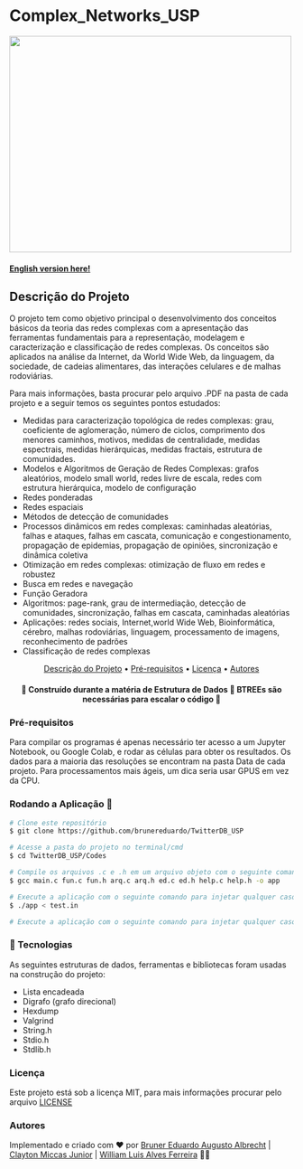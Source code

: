 # Complex_Networks_USP

<img src="https://miro.medium.com/max/1000/0*7c3qs1DT8-4BVOOj.png" width="500" height="383">

#### [English version here!](https://github.com/brunereduardo/Complex_Networks_USP/blob/main/English/README.md)

## Descrição do Projeto
<p> O projeto tem como objetivo principal o desenvolvimento dos conceitos básicos da teoria das redes complexas com a apresentação das ferramentas fundamentais para a representação, modelagem e caracterização e classificação de redes complexas. Os conceitos são aplicados na análise da Internet, da World Wide Web, da linguagem, da sociedade, de cadeias alimentares, das interações celulares e de malhas rodoviárias.</p>

<p>Para mais informações, basta procurar pelo arquivo .PDF na pasta de cada projeto e a seguir temos os seguintes pontos estudados: </p>
 <ul style="list-style-type:disc;">
  <li>Medidas para caracterização topológica de redes complexas: grau, coeficiente de aglomeração, número de ciclos, comprimento dos menores caminhos, motivos, medidas de centralidade, medidas espectrais, medidas hierárquicas, medidas fractais, estrutura de comunidades. </li>
  <li>Modelos e Algoritmos de Geração de Redes Complexas: grafos aleatórios, modelo small world, redes livre de escala, redes com estrutura hierárquica, modelo de configuração </li>
  <li>Redes ponderadas</li>
  <li>Redes espaciais</li>
  <li>Métodos de detecção de comunidades</li>
  <li>Processos dinâmicos em redes complexas: caminhadas aleatórias, falhas e ataques, falhas em cascata, comunicação e congestionamento, propagação de epidemias, propagação de opiniões, sincronização e dinâmica coletiva</li>
  <li>Otimização em redes complexas: otimização de fluxo em redes e robustez</li>
  <li>Busca em redes e navegação</li>
  <li>Função Geradora</li>
  <li>Algoritmos: page-rank, grau de intermediação, detecção de comunidades, sincronização, falhas em cascata, caminhadas aleatórias</li>
  <li>Aplicações: redes sociais, Internet,world Wide Web, Bioinformática, cérebro, malhas rodoviárias, linguagem, processamento de imagens, reconhecimento de padrões</li>
  <li>Classificação de redes complexas</li>
</ul>  

<p align="center">
<a href="#Descrição-do-Projeto">Descrição do Projeto</a> •  
<a href="#Pré-requisitos">Pré-requisitos</a> •	
<a href="#Licença">Licença</a> • 
<a href="#Autores">Autores</a>
</p>

<h4 align="center"> 
	🚧  Construído durante a matéria de Estrutura de Dados 🚧 BTREEs são necessárias para escalar o código 🚧
</h4>

### Pré-requisitos
 Para compilar os programas é apenas necessário ter acesso a um Jupyter Notebook, ou Google Colab, e rodar as células para obter os resultados. Os dados para a maioria das resoluções se encontram na pasta Data de cada projeto. Para processamentos mais ágeis, um dica seria usar GPUS em vez da CPU.

### Rodando a Aplicação 🎲

```bash
# Clone este repositório
$ git clone https://github.com/brunereduardo/TwitterDB_USP

# Acesse a pasta do projeto no terminal/cmd
$ cd TwitterDB_USP/Codes

# Compile os arquivos .c e .h em um arquivo objeto com o seguinte comando
$ gcc main.c fun.c fun.h arq.c arq.h ed.c ed.h help.c help.h -o app

# Execute a aplicação com o seguinte comando para injetar qualquer caso de test e compare a saída com os arquivos .out
$ ./app < test.in

# Execute a aplicação com o seguinte comando para injetar qualquer caso de test e compare a saída com os arquivos .out
```

### 🚀 Tecnologias

As seguintes estruturas de dados, ferramentas e bibliotecas foram usadas na construção do projeto:

- Lista encadeada
- Digrafo (grafo direcional)
- Hexdump
- Valgrind
- String.h
- Stdio.h
- Stdlib.h

### Licença

<p>Este projeto está sob a licença MIT, para mais informações procurar pelo arquivo <a href = "https://github.com/brunereduardo/Complex_Networks_USP/blob/main/LICENSE">LICENSE</a></p>

### Autores
Implementado e criado com ❤️ por [Bruner Eduardo Augusto Albrecht](https://github.com/brunereduardo) | [Clayton Miccas Junior](https://github.com/ClaytonMiccas) | [William Luis Alves Ferreira](https://github.com/illiamw) 👋🏽
